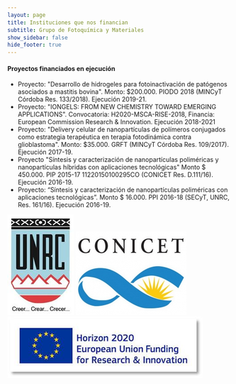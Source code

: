 ```yaml
---
layout: page
title: Instituciones que nos financian
subtitle: Grupo de Fotoquímica y Materiales
show_sidebar: false
hide_footer: true
---
```


#### Proyectos financiados en ejecución

- Proyecto: "Desarrollo de hidrogeles para fotoinactivación de patógenos asociados a mastitis bovina". Monto: $200.000. PIODO 2018 (MINCyT Córdoba Res. 133/2018). Ejecución 2019-21.
- Proyecto: "IONGELS: FROM NEW CHEMISTRY TOWARD EMERGING APPLICATIONS". Convocatoria: H2020-MSCA-RISE-2018, Financia: European Commission Research & Innovation. Ejecución 2018-2021
- Proyecto: "Delivery celular de nanopartículas de polímeros conjugados como estrategia terapéutica en terapia fotodinámica contra glioblastoma". Monto: $35.000. GRFT (MINCyT Córdoba Res. 109/2017). Ejecución 2017-19.
- Proyecto "Síntesis y caracterización de nanopartículas poliméricas y nanopartículas híbridas con aplicaciones tecnológicas" Monto $ 450.000. PIP 2015-17 11220150100295CO (CONICET Res. D.111/16). Ejecución 2016-19.
- Proyecto: “Síntesis y caracterización de nanopartículas poliméricas con aplicaciones tecnológicas”. Monto $ 16.000. PPI 2016-18 (SECyT, UNRC, Res. 161/16). Ejecución 2016-19.

![UNRC](/img/UNRC.jpg)
![CONICET](/img/conicet.jpg)
![Horizon 2020](/img/h.2020.jpg)
